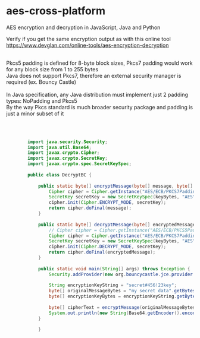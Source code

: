 # aes-cross-platform
AES encryption and decryption in JavaScript, Java and Python

Verify if you get the same encryption output as with this online tool <br/>
https://www.devglan.com/online-tools/aes-encryption-decryption

<br/>
Pkcs5 padding is defined for 8-byte block sizes, Pkcs7 padding would work for any block size from 1 to 255 bytes<br/>
Java does not support Pkcs7, therefore an external security manager is required (ex. Bouncy Castle)
<br/><br/>
In Java specification, any Java distribution must implement just 2 padding types: NoPadding and Pkcs5<br/>
By the way Pkcs standard is much broader security package and padding is just a minor subset of it
<br/><br/>

```java
		
		
		import java.security.Security;
		import java.util.Base64;
		import javax.crypto.Cipher;
		import javax.crypto.SecretKey;
		import javax.crypto.spec.SecretKeySpec;
		
		public class DecryptBC {
		
			public static byte[] encryptMessage(byte[] message, byte[] keyBytes) throws Exception {
				Cipher cipher = Cipher.getInstance("AES/ECB/PKCS7Padding", "BC");
				SecretKey secretKey = new SecretKeySpec(keyBytes, "AES");
				cipher.init(Cipher.ENCRYPT_MODE, secretKey);
				return cipher.doFinal(message);
			}
		
			public static byte[] decryptMessage(byte[] encryptedMessage, byte[] keyBytes) throws Exception {
				// Cipher cipher = Cipher.getInstance("AES/ECB/PKCS5Padding");
				Cipher cipher = Cipher.getInstance("AES/ECB/PKCS7Padding", "BC");
				SecretKey secretKey = new SecretKeySpec(keyBytes, "AES");
				cipher.init(Cipher.DECRYPT_MODE, secretKey);
				return cipher.doFinal(encryptedMessage);
			}
		
			public static void main(String[] args) throws Exception {
				Security.addProvider(new org.bouncycastle.jce.provider.BouncyCastleProvider());
		
				String encryptionKeyString = "secret#456!23key";
				byte[] originalMessageBytes = "my secret data".getBytes();
				byte[] encryptionKeyBytes = encryptionKeyString.getBytes();
		
				byte[] cipherText = encryptMessage(originalMessageBytes, encryptionKeyBytes);
				System.out.println(new String(Base64.getEncoder().encode(cipherText)));
			}
		
			}
```


